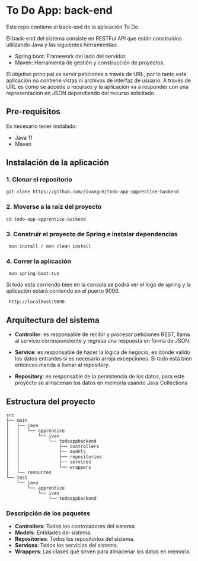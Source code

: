 # To Do App: back-end

Este repo contiene el back-end de la aplicación To Do.

El back-end del sistema consiste en RESTFul API que están construidos utilizando Java y las siguientes herramientas:
- Spring boot: Framework del lado del servidor.
- Maven: Herramienta de gestión y construcción de proyectos.

El objetivo principal es servir peticiones a través de URL, por lo tanto esta aplicación no contiene vistas ni archivos de interfaz de usuario. A través de URL es como se accede a recursos y la aplicación va a responder con una 
representación en JSON dependiendo del recurso solicitado.

## Pre-requisitos
Es necesario tener instalado: 
- Java 11
- Maven 

## Instalación de la aplicación

### 1. Clonar el repositorio

```
git clone https://github.com/Zivangu9/todo-app-apprentice-backend
```
### 2. Moverse a la raíz del proyecto
```
cd todo-app-apprentice-backend
```

### 3. Construir el proyecto de Spring e instalar dependencias

```
 mvn install / mvn clean install
```

### 4. Correr la aplicación

```
 mvn spring-boot:run
```

Si todo está corriendo bien en la consola se podrá ver el logo de spring y la aplicación estará corriendo en el puerto 9090.

```
 http://localhost:9090
```

## Arquitectura del sistema

- **Controller**: es responsable de recibir y procesar peticiones REST, llama al servicio correspondiente y regresa una respuesta en forma de JSON.
    
- **Service**: es responsable de hacer la lógica de negocio, es donde valido los datos entrantes si es necesario arroja excepciones. Si todo está bien entonces manda a llamar al repository.
  
- **Repository**: es responsable de la persistencia de los datos, para este proyecto se almacenan los datos en memoria usando Java Collections

## Estructura del proyecto
```
src
├── main
│   ├── java
│   │   └── apprentice
│   │       └── ivan
│   │           └── todoappbackend
│   │               ├── controllers
│   │               ├── models
│   │               ├── repositories
│   │               ├── services
│   │               └── wrappers
│   └── resources
└── test
    └── java
        └── apprentice
            └── ivan
                └── todoappbackend
```
### Descripción de los paquetes
- **Controllers**: Todos los controladores del sistema.
- **Models**: Entidades del sistema.
- **Repositories**: Todos los repositorios del sistema.
- **Services**: Todos los servicios del sistema.
- **Wrappers**: Las clases que sirven para almacenar los datos en memoria.